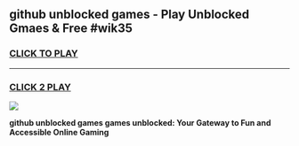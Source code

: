 
## github unblocked games - Play Unblocked Gmaes & Free #wik35
<h3>
<a href="https://premium.freeplayer.one?title=github_unblocked_games&ref=03M">CLICK TO PLAY</a></h3>
<hr>

<h3>
<a href="https://premium.freeplayer.one?title=github_unblocked_games&ref=03M">CLICK 2 PLAY</a>
  
</h3>

<a href="https://premium.freeplayer.one?title=github_unblocked_games&ref=03M"><img src="https://clearcache.store/games.png"></a>


**github unblocked games games unblocked: Your Gateway to Fun and Accessible Online Gaming**
